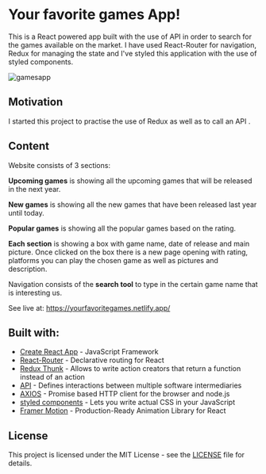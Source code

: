 # Your favorite games App!
This is a React powered app built with the use of API in order to search for the games available on the market.
I have used React-Router for navigation, Redux for managing the state and I've styled this application with the use of styled components.

![gamesapp](https://user-images.githubusercontent.com/67587804/99156777-025c9700-26c4-11eb-9198-876a2bdcac06.png)

## Motivation
I started this project to practise the use of Redux as well as to call an API .  

## Content
Website consists of 3 sections:

**Upcoming games** is showing all the upcoming games that will be released in the next year. 

**New games** is showing all the new games that have been released last year until today. 

**Popular games** is showing all the popular games based on the rating. 

**Each section** is showing a box with game name, date of release and main picture. Once clicked on the box there is a new page opening with rating, platforms you can play the chosen game as well as pictures and description.

Navigation consists of the **search tool** to type in the certain game name that is interesting us. 

See live at: https://yourfavoritegames.netlify.app/

## Built with:

- [Create React App](https://github.com/facebook/create-react-app) - JavaScript Framework
- [React-Router](https://github.com/ReactTraining/react-router) - Declarative routing for React
- [Redux Thunk](https://github.com/reduxjs/redux-thunk) - Allows to write action creators that return a function instead of an action
- [API](https://pl.reactjs.org/docs/react-api.html) - Defines interactions between multiple software intermediaries
- [AXIOS](https://github.com/axios/axios) - Promise based HTTP client for the browser and node.js
- [styled components](https://github.com/styled-components/styled-components) - Lets you write actual CSS in your JavaScript
- [Framer Motion](https://www.framer.com/motion/) - Production-Ready Animation Library for React

## License

This project is licensed under the MIT License - see the [LICENSE](LICENSE) file for details.
